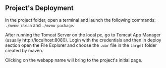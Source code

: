 ## Project's Deployment
In the project folder, open a terminal and launch the following commands: `./mvnw clean` and `./mvnw package`.

After running the Tomcat Server on the local pc, go to Tomcat App Manager (usually http://localhost:8080).
Login with the credentials and then in deploy section open the File Explorer and choose the `.war` file in
the `target` folder created by maven.

Clicking on the webapp name will bring to the project's initial page.